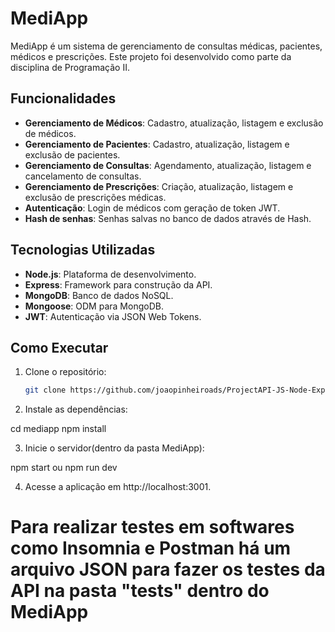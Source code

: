 # MediApp

MediApp é um sistema de gerenciamento de consultas médicas, pacientes, médicos e prescrições. Este projeto foi desenvolvido como parte da disciplina de Programação II.

## Funcionalidades

- **Gerenciamento de Médicos**: Cadastro, atualização, listagem e exclusão de médicos.
- **Gerenciamento de Pacientes**: Cadastro, atualização, listagem e exclusão de pacientes.
- **Gerenciamento de Consultas**: Agendamento, atualização, listagem e cancelamento de consultas.
- **Gerenciamento de Prescrições**: Criação, atualização, listagem e exclusão de prescrições médicas.
- **Autenticação**: Login de médicos com geração de token JWT.
- **Hash de senhas**: Senhas salvas no banco de dados através de Hash.

## Tecnologias Utilizadas

- **Node.js**: Plataforma de desenvolvimento.
- **Express**: Framework para construção da API.
- **MongoDB**: Banco de dados NoSQL.
- **Mongoose**: ODM para MongoDB.
- **JWT**: Autenticação via JSON Web Tokens.
  


## Como Executar

1. Clone o repositório:
   ```sh
   git clone https://github.com/joaopinheiroads/ProjectAPI-JS-Node-Express.git

2. Instale as dependências:

  cd mediapp
  npm install

3. Inicie o servidor(dentro da pasta MediApp):

  npm start ou npm run dev

4. Acesse a aplicação em http://localhost:3001.

# Para realizar testes em softwares como Insomnia e Postman há um arquivo JSON para fazer os testes da API na pasta "tests" dentro do MediApp

